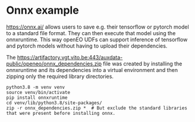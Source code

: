 # Onnx example

https://onnx.ai/ allows users to save e.g. their tensorflow or pytorch model to a standard file format. They can then execute that model using the onnxruntime. This way openEO UDFs can support inference of tensorflow and pytorch models without having to upload their dependencies. 

The https://artifactory.vgt.vito.be:443/auxdata-public/openeo/onnx_dependencies.zip file was created by installing the onnxruntime and its dependencies into a virtual environment and then zipping only the required library directories.
```
python3.8 -m venv venv
source venv/bin/activate
pip install onnxruntime
cd venv/lib/python3.8/site-packages/
zip -r onnx_dependencies.zip *  # But exclude the standard libraries that were present before installing onnx.
```